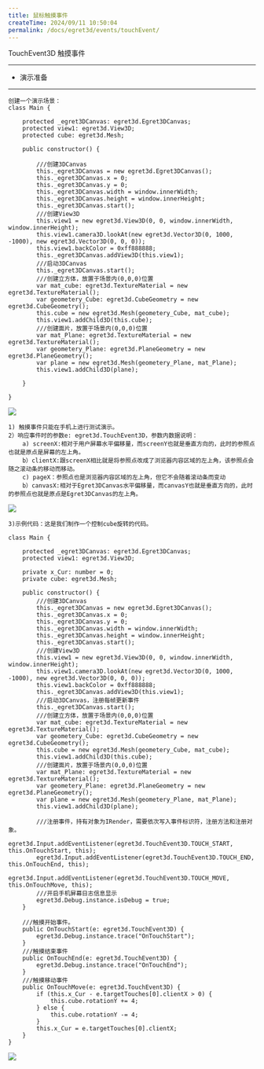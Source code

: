 ```yaml
---
title: 鼠标触摸事件
createTime: 2024/09/11 10:50:04
permalink: /docs/egret3d/events/touchEvent/
---
```

TouchEvent3D 触摸事件

----------

* 演示准备

----------

	创建一个演示场景：
	class Main {
	
	    protected _egret3DCanvas: egret3d.Egret3DCanvas;
	    protected view1: egret3d.View3D;
	    protected cube: egret3d.Mesh;
	
	    public constructor() {
	
	        ///创建3DCanvas
	        this._egret3DCanvas = new egret3d.Egret3DCanvas();
	        this._egret3DCanvas.x = 0;
	        this._egret3DCanvas.y = 0;
	        this._egret3DCanvas.width = window.innerWidth;
	        this._egret3DCanvas.height = window.innerHeight;
	        this._egret3DCanvas.start();
	        ///创建View3D
	        this.view1 = new egret3d.View3D(0, 0, window.innerWidth, window.innerHeight);
	        this.view1.camera3D.lookAt(new egret3d.Vector3D(0, 1000, -1000), new egret3d.Vector3D(0, 0, 0));
	        this.view1.backColor = 0xff888888;
	        this._egret3DCanvas.addView3D(this.view1);
	        ///启动3DCanvas
	        this._egret3DCanvas.start();
	        ///创建立方体，放置于场景内(0,0,0)位置
	        var mat_cube: egret3d.TextureMaterial = new egret3d.TextureMaterial();
	        var geometery_Cube: egret3d.CubeGeometry = new egret3d.CubeGeometry();
	        this.cube = new egret3d.Mesh(geometery_Cube, mat_cube);
	        this.view1.addChild3D(this.cube);
	        ///创建面片，放置于场景内(0,0,0)位置
	        var mat_Plane: egret3d.TextureMaterial = new egret3d.TextureMaterial();
	        var geometery_Plane: egret3d.PlaneGeometry = new egret3d.PlaneGeometry();
	        var plane = new egret3d.Mesh(geometery_Plane, mat_Plane);
	        this.view1.addChild3D(plane);
	
	    }
	
	}      

![](Img_1.png)

	1) 触摸事件只能在手机上进行测试演示。
	2）响应事件时的参数e: egret3d.TouchEvent3D，参数内数据说明：
		a) screenX:相对于用户屏幕水平偏移量，而screenY也就是垂直方向的，此时的参照点也就是原点是屏幕的左上角。
		b）clientX:跟screenX相比就是将参照点改成了浏览器内容区域的左上角，该参照点会随之滚动条的移动而移动。
		c) pageX：参照点也是浏览器内容区域的左上角，但它不会随着滚动条而变动
		b）canvasX:相对于Egret3DCanvas水平偏移量，而canvasY也就是垂直方向的，此时的参照点也就是原点是Egret3DCanvas的左上角。

![](Img_4.png)

	3)示例代码：这是我们制作一个控制cube旋转的代码。
	
	class Main {
	
	    protected _egret3DCanvas: egret3d.Egret3DCanvas;
	    protected view1: egret3d.View3D;
	
	    private x_Cur: number = 0;
	    private cube: egret3d.Mesh;
	
	    public constructor() {
	        ///创建3DCanvas
	        this._egret3DCanvas = new egret3d.Egret3DCanvas();
	        this._egret3DCanvas.x = 0;
	        this._egret3DCanvas.y = 0;
	        this._egret3DCanvas.width = window.innerWidth;
	        this._egret3DCanvas.height = window.innerHeight;
	        this._egret3DCanvas.start();
	        ///创建View3D
	        this.view1 = new egret3d.View3D(0, 0, window.innerWidth, window.innerHeight);
	        this.view1.camera3D.lookAt(new egret3d.Vector3D(0, 1000, -1000), new egret3d.Vector3D(0, 0, 0));
	        this.view1.backColor = 0xff888888;
	        this._egret3DCanvas.addView3D(this.view1);
	        ///启动3DCanvas，注册每帧更新事件
	        this._egret3DCanvas.start();
	        ///创建立方体，放置于场景内(0,0,0)位置
	        var mat_cube: egret3d.TextureMaterial = new egret3d.TextureMaterial();
	        var geometery_Cube: egret3d.CubeGeometry = new egret3d.CubeGeometry();
	        this.cube = new egret3d.Mesh(geometery_Cube, mat_cube);
	        this.view1.addChild3D(this.cube);
	        ///创建面片，放置于场景内(0,0,0)位置
	        var mat_Plane: egret3d.TextureMaterial = new egret3d.TextureMaterial();
	        var geometery_Plane: egret3d.PlaneGeometry = new egret3d.PlaneGeometry();
	        var plane = new egret3d.Mesh(geometery_Plane, mat_Plane);
	        this.view1.addChild3D(plane);
	
	        ///注册事件，持有对象为IRender，需要依次写入事件标识符，注册方法和注册对象。
	        egret3d.Input.addEventListener(egret3d.TouchEvent3D.TOUCH_START, this.OnTouchStart, this);
	        egret3d.Input.addEventListener(egret3d.TouchEvent3D.TOUCH_END, this.OnTouchEnd, this);
	        egret3d.Input.addEventListener(egret3d.TouchEvent3D.TOUCH_MOVE, this.OnTouchMove, this);
	        ///开启手机屏幕日志信息显示
	        egret3d.Debug.instance.isDebug = true;
	    }
	
	    ///触摸开始事件。
	    public OnTouchStart(e: egret3d.TouchEvent3D) {
	        egret3d.Debug.instance.trace("OnTouchStart");
	    }
	    ///触摸结束事件
	    public OnTouchEnd(e: egret3d.TouchEvent3D) {
	        egret3d.Debug.instance.trace("OnTouchEnd");
	    }
	    ///触摸移动事件
	    public OnTouchMove(e: egret3d.TouchEvent3D) {
	        if (this.x_Cur - e.targetTouches[0].clientX > 0) {
	            this.cube.rotationY += 4;
	        } else {
	            this.cube.rotationY -= 4;
	        }
	        this.x_Cur = e.targetTouches[0].clientX;
	    }
	}      
		

![](Img_3.png)